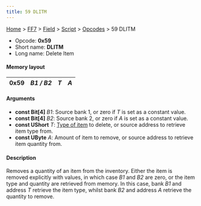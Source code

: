 ```yaml
---
title: 59 DLITM
---
```


[Home](Main%20Page.md) > [FF7](FF7.md) > [Field](FF7/Field.md) > [Script](FF7/Field/Script.md) > [Opcodes](FF7/Field/Script/Opcodes.md) > 59 DLITM

-   Opcode: **0x59**
-   Short name: **DLITM**
-   Long name: Delete Item

#### Memory layout

| 0x59 | *B1 / B2* | *T* | *A* |
|------|-----------|-----|-----|

#### Arguments

-   **const Bit\[4\]** *B1*: Source bank 1, or zero if *T* is set as a
    constant value.
-   **const Bit\[4\]** *B2*: Source bank 2, or zero if *A* is set as a
    constant value.
-   **const UShort** *T*: [Type of item][] to delete, or source address
    to retrieve item type from.
-   **const UByte** *A*: Amount of item to remove, or source address to
    retrieve item quantity from.

#### Description

Removes a quantity of an item from the inventory. Either the item is
removed explicitly with values, in which case *B1* and *B2* are zero, or
the item type and quantity are retrieved from memory. In this case, bank
*B1* and address *T* retrieve the item type, whilst bank *B2* and
address *A* retrieve the quantity to remove.

  [Type of item]: ../Item%20ID.md "wikilink"
